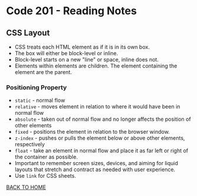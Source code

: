 # Code 201 - Reading Notes
<!-- All notes were taken from Reading assignment 8 references in Jon Duckett's book -->
## CSS Layout
- CSS treats each HTML element as if it is in its own box.
- The box will either be block-level or inline.
- Block-level starts on a new "line" or space, inline does not.
- Elements within elements are children. The element containing the element are the parent.

### Positioning Property
- `static` - normal flow
- `relative` - moves element in relation to where it would have been in normal flow
- `absolute` - taken out of normal flow and no longer affects the position of other elements
- `fixed` - positions the element in relation to the browser window.
- `z-index` - pushes or pulls the element below or above other elements, respectively
- `float` - take an element in normal flow and place it as far left or right of the container as possible.
- Important to remember screen sizes, devices, and aiming for liquid layouts that stretch and contract as needed with user experience.
- Use `link` for CSS sheets.

 

[BACK TO HOME](../README.md)